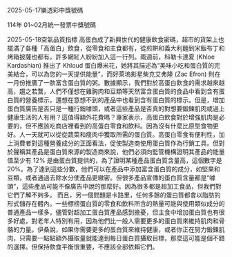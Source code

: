 
2025-05-17樂透彩中獎號碼

                                
114年 01~02月統一發票中獎號碼
                             
2025-05-18空氣品質指標
                              高蛋白成了新興世代的健康飲食密碼，超市的貨架上也擺滿了各種「高蛋白」飲食，從零食和主食都有，從煎餅和義大利麵到米飯布丁和烤箱披薩也都有。許多網紅人紛紛加入這一行列。兩週前，科勒卡達夏 (Khloe Kardashian) 推出了 Khloud 蛋白爆米花，她將其描述為“美味小吃和蛋白質的完美結合，可以為您的一天提供能量”，而好萊塢影星柴克艾弗隆 (Zac Efron) 則在一月份推廣了一款富含蛋白質的粥。數據顯示，我們對於高蛋白飲食的需求越來越高，趨之若鶩，人們不僅想在雞胸肉和豆類等天然富含蛋白質的食品中看到含有蛋白質的營養標示，還想在意想不到的產品中也看到含有蛋白質的標示。但是，增加蛋白質廣告是否只是一種行銷噱頭，或者這些產品是否真的對想要鍛鍊肌肉或過上健康生活的人有用？這值得額外花費嗎？專家表示，高蛋白飲食對於增強肌肉是必要的，但不應該吃商店裡看到的高蛋白零食和飲料。因為沒有什麼比原型食物更好。人一天就可以從從蔬菜和瘦肉中獲取所需的蛋白質。高蛋白零食有便利性，加上消費者對這種營養成分的正面看法，促使製造商使用蛋白質作為行銷工具。但對於聲稱其產品是蛋白質來源的製造商來說，他們必須向監管機構證明其產品的能量值至少有 12% 是由蛋白質提供的，為了證明某種產品蛋白質含量高，這個數字是 20%。為了達到這些分數，他們可以在產品中添加富含蛋白質的成分，如堅果和豆類，或者通過去除水分使產品更緻密。但很多產品宣傳的蛋白質含量都是“噱頭”，這些產品可能不像廣告中說的那麼好。因為很多都是超加工食品，但我們對它們了解不夠多。 而且，另一個問題是卡路里，任何多餘的蛋白質都會以脂肪的形式儲存在體內。一些標榜蛋白質的零食和飲料所含的熱量可能與使用類似成分的普通產品一樣多。儘管對超加工蛋白質產品感到擔憂，但主食中增加蛋白質也有很多好處，對老年人特別有用，因為他們比一般人需要更多的蛋白質來維持肌肉和骨骼的力量。伊桑說，如果你需要更多的蛋白質來維持健康，或者你正在努力鍛鍊肌肉，只需要一點點額外攝取量就能達到每日蛋白質攝取目標，那麼這可能是個不錯的選擇。但保持飲食平衡很重要，不應該全部依賴它們。